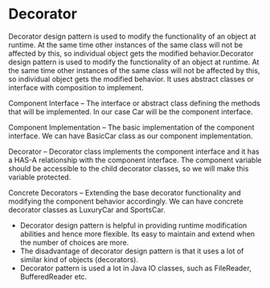# Decorator

Decorator design pattern is used to modify the functionality of an object at
runtime. At the same time other instances of the same class will not be
affected by this, so individual object gets the modified behavior.Decorator
design pattern is used to modify the functionality of an object at runtime. At
the same time other instances of the same class will not be affected by this,
so individual object gets the modified behavior.  It uses abstract classes or
interface with composition to implement.


Component Interface – The interface or abstract class defining the methods that
will be implemented. In our case Car will be the component interface.

Component Implementation – The basic implementation of the component interface.
We can have BasicCar class as our component implementation.

Decorator – Decorator class implements the component interface and it has a
HAS-A relationship with the component interface. The component variable should
be accessible to the child decorator classes, so we will make this variable
protected.

Concrete Decorators – Extending the base decorator functionality and modifying
the component behavior accordingly. We can have concrete decorator classes as
LuxuryCar and SportsCar.


- Decorator design pattern is helpful in providing runtime modification abilities and hence more flexible. Its easy to maintain and extend when the number of choices are more.
- The disadvantage of decorator design pattern is that it uses a lot of similar kind of objects (decorators).
- Decorator pattern is used a lot in Java IO classes, such as FileReader, BufferedReader etc.
